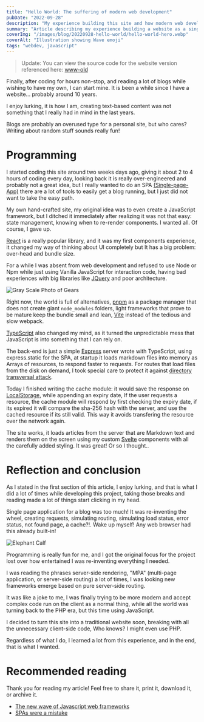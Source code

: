 ```yaml
---
title: "Hello World: The suffering of modern web development"
pubDate: "2022-09-28"
description: "My experience building this site and how modern web development is"
summary: "Article describing my experience building a website as a single-page-application, including reflection on technologies like Svelte, TypeScript and Express"
coverImg: "/images/blog/20220928-hello-world/hello-world-hero.webp"
coverAlt: "Illustration showing Wave emoji"
tags: "webdev, javascript"
---
```


> Update: You can view the source code for the website version referenced here: [www-old](https://github.com/lucrnz/www-old)

Finally, after coding for hours non-stop, and reading a lot of blogs while wishing to have my own, I can start mine. It is been a while since I have a website... probably around 10 years.

I enjoy lurking, it is how I am, creating text-based content was not something that I really had in mind in the last years.

Blogs are probably an overused type for a personal site, but who cares? Writing about random stuff sounds really fun!

# Programming

I started coding this site around two weeks days ago, giving it about 2 to 4 hours of coding every day, looking back it is really over-engineered and probably not a great idea, but I really wanted to do an SPA [(Single-page-App)](https://en.wikipedia.org/wiki/Single-page_application) there are a lot of tools to easily get a blog running, but I just did not want to take the easy path.

My own hand-crafted site, my original idea was to even create a JavaScript framework, but I ditched it immediately after realizing it was not that easy: state management, knowing when to re-render components. I wanted all. Of course, I gave up.

[React](https://reactjs.org/) is a really popular library, and it was my first components experience, it changed my way of thinking about UI completely but It has a big problem: over-head and bundle size.

For a while I was absent from web development and refused to use Node or Npm while just using Vanilla JavaScript for interaction code, having bad experiences with big libraries like [JQuery](https://jquery.com/) and poor architecture.

![Gray Scale Photo of Gears](/images/blog/20220928-hello-world/pexels-pixabay-159298.jpg)

Right now, the world is full of alternatives, [pnpm](https://pnpm.io/) as a package manager that does not create giant
`node_modules` folders, light frameworks that prove to be mature keep the bundle small and lean, [Vite](https://vitejs.dev/) instead of the tedious and slow webpack.

[TypeScript](https://www.typescriptlang.org/) also changed my mind, as it turned the unpredictable mess that JavaScript is into something that I can rely on.

The back-end is just a simple [Express](https://expressjs.com/) server wrote with TypeScript, using express.static for the SPA, at startup it loads markdown files into memory as Arrays of resources, to respond faster to requests. For routes that load files from the disk on demand, I took special care to protect it against [directory transversal attack](https://en.wikipedia.org/wiki/Directory_traversal_attack).

Today I finished writing the cache module: it would save the response on [LocalStorage](https://developer.mozilla.org/en-US/docs/Web/API/Window/localStorage), while appending an expiry date, If the user requests a resource, the cache module will respond by first checking the expiry date, if its expired it will compare the sha-256 hash with the server, and use the cached resource if its still valid. This way it avoids transfering the resource over the network again.

The site works, it loads articles from the server that are Markdown text and renders them on the screen using my custom [Svelte](https://svelte.dev) components with all the carefully added styling. It was great! Or so I thought..

# Reflection and conclusion

As I stated in the first section of this article, I enjoy lurking, and that is what I did a lot of times while developing this project, taking those breaks and reading made a lot of things start clicking in my head.

Single page application for a blog was too much! It was re-inventing the wheel, creating requests, simulating routing, simulating load status, error status, not found page, a cache?!.
Wake up myself! Any web browser had this already built-in!

![Elephant Calf](/images/blog/20220928-hello-world/pexels-anthony-133394.jpg)

Programming is really fun for me, and I got the original focus for the project lost over how entertained I was re-inventing everything I needed.

I was reading the phrases server-side rendering, "MPA" (multi-page application, or server-side routing) a lot of times, I was looking new frameworks emerge based on pure server-side routing.

It was like a joke to me, I was finally trying to be more modern and accept complex code run on the client as a normal thing, while all the world was turning back to the PHP era, but this time using JavaScript.

I decided to turn this site into a traditional website soon, breaking with all the unnecessary client-side code, Who knows? I might even use PHP.

Regardless of what I do, I learned a lot from this experience, and in the end, that is what I wanted.

# Recommended reading

Thank you for reading my article! Feel free to share it, print it, download it, or archive it.

- [The new wave of Javascript web frameworks](https://frontendmastery.com/posts/the-new-wave-of-javascript-web-frameworks/)
- [SPAs were a mistake](https://gomakethings.com/spas-were-a-mistake/)
